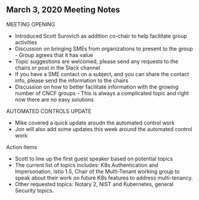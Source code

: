 ## March 3, 2020 Meeting Notes
  
MEETING OPENING
- Introduced Scott Surovich as addition co-chair to help facilitate group activities
- Discussion on bringing SMEs from organizations to present to the group - Group agrees that it has value
- Topic suggestions are welcomed, please send any requests to the chairs or post in the Slack channel
- If you have a SME contact on a subject, and you can share the contact info, please send the information to the chairs
- Discussion on how to better facilitate information with the growing number of CNCF groups - This is always a complicated topic and right now there are no easy solutions
  
AUTOMATED CONTROLS UPDATE
- Mike covered a quick update aroudn the automated control work
- Jon will also add some updates this week around the automated control work

Action Items
- Scott to line up the first guest speaker based on potential topics
- The current list of topics includes: K8s Authentication and Impersonation, Istio 1.5, Chair of the Multi-Tenant working group to speak about their work on future K8s features to address multi-tenancy.
- Other requested topics: Notary 2, NIST and Kubernetes, general Security topics.  
